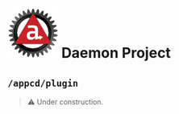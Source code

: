 # ![Appc Daemon logo](../../images/appc-daemon.png) Daemon Project

## `/appcd/plugin`

> :warning: Under construction.
